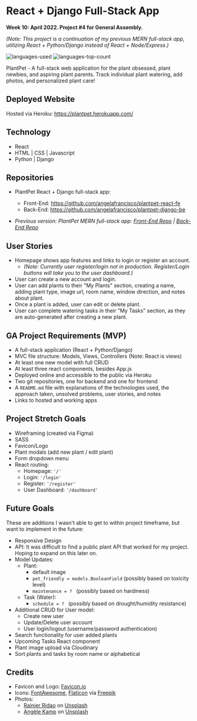 # React + Django Full-Stack App

**Week 10: April 2022. Project #4 for General Assembly.**

_(Note: This project is a continuation of my previous MERN full-stack app, utilizing React + Python/Django instead of React + Node/Express.)_

![languages-used](https://img.shields.io/github/languages/count/angelafrancisco/plantpet-django-be)
![languages-top-count](https://img.shields.io/github/languages/top/angelafrancisco/plantpet-django-be?color=brightgreen)

PlantPet - A full-stack web application for the plant obsessed, plant newbies, and aspiring plant parents. Track individual plant watering, add photos, and personalized plant care!


## Deployed Website

Hosted via Heroku: https://plantpet.herokuapp.com/


## Technology

- React
- HTML | CSS | Javascript
- Python | Django


## Repositories
- PlantPet React + Django full-stack app:
    - Front-End: https://github.com/angelafrancisco/plantpet-react-fe
    - Back-End: https://github.com/angelafrancisco/plantpet-django-be

- _Previous version: PlantPet MERN full-stack app: [Front-End Repo](https://github.com/angelafrancisco/plant-front-end) | [Back-End Repo](https://github.com/angelafrancisco/plant-back-end)_


## User Stories

- Homepage shows app features and links to login or register an account.
    - _(Note: Currently user register/login not in production. Register/Login buttons will take you to the user dashboard.)_
- User can create a new account and login.
- User can add plants to their "My Plants" section, creating a name, adding plant type, image url, room name, window direction, and notes about plant.
- Once a plant is added, user can edit or delete plant.
- User can complete watering tasks in their "My Tasks" section, as they are auto-generated after creating a new plant.


## GA Project Requirements (MVP)

- A full-stack application (React + Python/Django)
- MVC file structure: Models, Views, Controllers (Note: React is views)
- At least one new model with full CRUD
- At least three react components, besides App.js
- Deployed online and accessible to the public via Heroku
- Two git repositories, one for backend and one for frontend
- A `README.md` file with explanations of the technologies used, the approach taken, unsolved problems, user stories, and notes
- Links to hosted and working apps

## Project Stretch Goals

- Wireframing (created via Figma)
- SASS
- Favicon/Logo
- Plant modals (add new plant / edit plant)
- Form dropdown menu
- React routing:
    - Homepage: `'/'`
    - Login: `'/login'`
    - Register: `'/register'`
    - User Dashboard: `'/dashboard'`


## Future Goals
These are additions I wasn't able to get to within project timeframe, but want to implement in the future:

- Responsive Design
- API: It was difficult to find a public plant API that worked for my project. Hoping to expand on this later on.
- Model Updates:
    - Plant:
        - default image
        - `pet_friendly = models.BooleanField` (possibly based on toxicity level)
        - `maintenance = ? ` (possibly based on hardiness)
    - Task (Water):
        - `schedule = ? ` (possibly based on drought/humidity resistance)
- Additional CRUD for User model:
    - Create new user
    - Update/Delete user account
    - User login/logout (username/password authentication)
- Search functionality for user added plants
- Upcoming Tasks React component
- Plant image upload via Cloudinary
- Sort plants and tasks by room name or alphabetical


## Credits

- Favicon and Logo: [Favicon.io](https://favicon.io/emoji-favicons/potted-plant)
- Icons: [FontAwesome](https://fontawesome.com/icons), [Flaticon](https://www.flaticon.com/) via [Freepik](https://www.freepik.com) 
- Photos:
    - [Rainier Ridao](https://unsplash.com/@rainierridao?utm_source=unsplash&utm_medium=referral&utm_content=creditCopyText) on [Unsplash](https://unsplash.com/?utm_source=unsplash&utm_medium=referral&utm_content=creditCopyText)
    - [Angèle Kamp](https://unsplash.com/@angelekamp?utm_source=unsplash&utm_medium=referral&utm_content=creditCopyText) on [Unsplash](https://unsplash.com/s/photos/plants?utm_source=unsplash&utm_medium=referral&utm_content=creditCopyText)